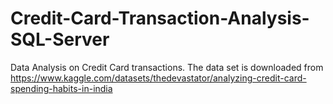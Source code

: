 # Credit-Card-Transaction-Analysis-SQL-Server

Data Analysis on Credit Card transactions.
The data set is downloaded from https://www.kaggle.com/datasets/thedevastator/analyzing-credit-card-spending-habits-in-india
